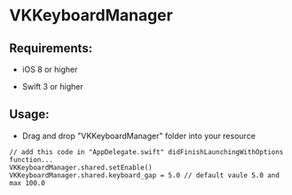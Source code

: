 # VKKeyboardManager

## Requirements:

- iOS 8 or higher

- Swift 3 or higher


## Usage:
- Drag and drop "VKKeyboardManager" folder into your resource

```
// add this code in "AppDelegate.swift" didFinishLaunchingWithOptions function...
VKKeyboardManager.shared.setEnable()
VKKeyboardManager.shared.keyboard_gap = 5.0 // default vaule 5.0 and max 100.0
```
